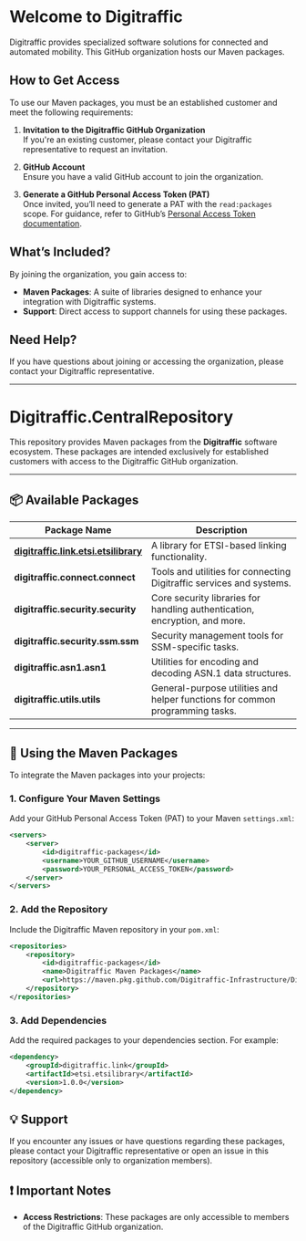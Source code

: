# Welcome to Digitraffic

Digitraffic provides specialized software solutions for connected and automated mobility. This GitHub organization hosts our Maven packages.

## How to Get Access

To use our Maven packages, you must be an established customer and meet the following requirements:

1. **Invitation to the Digitraffic GitHub Organization**  
   If you're an existing customer, please contact your Digitraffic representative to request an invitation.

2. **GitHub Account**  
   Ensure you have a valid GitHub account to join the organization.

3. **Generate a GitHub Personal Access Token (PAT)**  
   Once invited, you’ll need to generate a PAT with the `read:packages` scope. For guidance, refer to GitHub’s [Personal Access Token documentation](https://docs.github.com/en/github/authenticating-to-github/creating-a-personal-access-token).

## What’s Included?

By joining the organization, you gain access to:

- **Maven Packages**: A suite of libraries designed to enhance your integration with Digitraffic systems.
- **Support**: Direct access to support channels for using these packages.

## Need Help?

If you have questions about joining or accessing the organization, please contact your Digitraffic representative.

---

# Digitraffic.CentralRepository

This repository provides Maven packages from the **Digitraffic** software ecosystem. These packages are intended exclusively for established customers with access to the Digitraffic GitHub organization.

---

## 📦 Available Packages

| **Package Name**                           | **Description**                                                                 |
|--------------------------------------------|---------------------------------------------------------------------------------|
| **[digitraffic.link.etsi.etsilibrary](https://github.com/Digitraffic-Infrastructure/Digitraffic.CentralRepository/packages/2370073)**      | A library for ETSI-based linking functionality.                                |
| **digitraffic.connect.connect**            | Tools and utilities for connecting Digitraffic services and systems.           |
| **digitraffic.security.security**          | Core security libraries for handling authentication, encryption, and more.     |
| **digitraffic.security.ssm.ssm**           | Security management tools for SSM-specific tasks.                              |
| **digitraffic.asn1.asn1**                  | Utilities for encoding and decoding ASN.1 data structures.                     |
| **digitraffic.utils.utils**                | General-purpose utilities and helper functions for common programming tasks.   |

---

## 🔧 Using the Maven Packages

To integrate the Maven packages into your projects:

### 1. Configure Your Maven Settings
Add your GitHub Personal Access Token (PAT) to your Maven `settings.xml`:
```xml
<servers>
    <server>
        <id>digitraffic-packages</id>
        <username>YOUR_GITHUB_USERNAME</username>
        <password>YOUR_PERSONAL_ACCESS_TOKEN</password>
    </server>
</servers>
```
### 2. Add the Repository
Include the Digitraffic Maven repository in your `pom.xml`:
```xml
<repositories>
    <repository>
        <id>digitraffic-packages</id>
        <name>Digitraffic Maven Packages</name>
        <url>https://maven.pkg.github.com/Digitraffic-Infrastructure/Digitraffic.Packages</url>
    </repository>
</repositories>
```
### 3. Add Dependencies
Add the required packages to your dependencies section. For example:
```xml
<dependency>
    <groupId>digitraffic.link</groupId>
    <artifactId>etsi.etsilibrary</artifactId>
    <version>1.0.0</version>
</dependency>
```

## 💡 Support
If you encounter any issues or have questions regarding these packages, please contact your Digitraffic representative or open an issue in this repository (accessible only to organization members).

## ❗ Important Notes
- **Access Restrictions**: These packages are only accessible to members of the Digitraffic GitHub organization.
